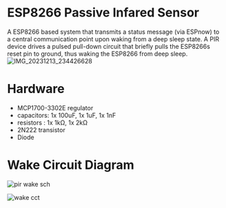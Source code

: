 # ESP8266 Passive Infared Sensor

A ESP8266 based system that transmits a status message (via ESPnow) to a central communication point upon waking from a deep sleep state. A PIR device drives a pulsed pull-down circuit that briefly pulls the ESP8266s reset pin to ground, thus waking the ESP8266 from deep sleep.
![IMG_20231213_234426628](https://github.com/CountZero1066/ESP8266-Deep-sleep-with-PIR-wake-and-ESPnow-status-transmission/assets/32957102/a802df7e-11ba-47ba-9c24-18f2b4b126d0)

# Hardware

- MCP1700-3302E regulator
- capacitors: 1x 100uF, 1x 1uF, 1x 1nF 
- resistors : 1x 1kΩ, 1x 2kΩ
- 2N222 transistor
- Diode

# Wake Circuit Diagram
![pir wake sch](https://github.com/CountZero1066/ESP8266-Deep-sleep-with-PIR-wake-and-ESPnow-status-transmission/assets/32957102/4bc91ea5-0fe3-4910-b9c5-2ae5ead85b7f)

![wake cct](https://github.com/CountZero1066/ESP8266-Deep-sleep-with-PIR-wake-and-ESPnow-status-transmission/assets/32957102/a34e655d-9f50-4b42-b1df-d2531aba9548)
